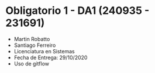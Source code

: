 # Obligatorio 1 - DA1 (240935 - 231691)
- Martin Robatto
- Santiago Ferreiro
- Licenciatura en Sistemas
- Fecha de Entrega: 29/10/2020
- Uso de gitflow